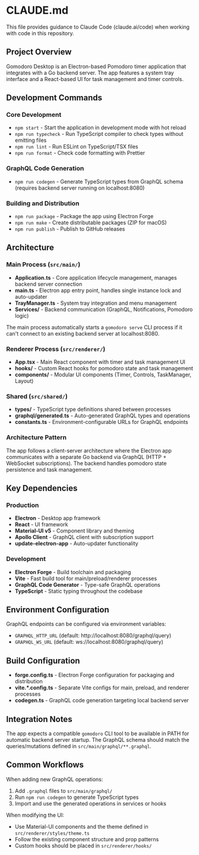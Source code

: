 # CLAUDE.md

This file provides guidance to Claude Code (claude.ai/code) when working with code in this repository.

## Project Overview

Gomodoro Desktop is an Electron-based Pomodoro timer application that integrates with a Go backend server. The app features a system tray interface and a React-based UI for task management and timer controls.

## Development Commands

### Core Development
- `npm start` - Start the application in development mode with hot reload
- `npm run typecheck` - Run TypeScript compiler to check types without emitting files
- `npm run lint` - Run ESLint on TypeScript/TSX files
- `npm run format` - Check code formatting with Prettier

### GraphQL Code Generation  
- `npm run codegen` - Generate TypeScript types from GraphQL schema (requires backend server running on localhost:8080)

### Building and Distribution
- `npm run package` - Package the app using Electron Forge
- `npm run make` - Create distributable packages (ZIP for macOS)
- `npm run publish` - Publish to GitHub releases

## Architecture

### Main Process (`src/main/`)
- **Application.ts** - Core application lifecycle management, manages backend server connection
- **main.ts** - Electron app entry point, handles single instance lock and auto-updater
- **TrayManager.ts** - System tray integration and menu management  
- **Services/** - Backend communication (GraphQL, Notifications, Pomodoro logic)

The main process automatically starts a `gomodoro serve` CLI process if it can't connect to an existing backend server at localhost:8080.

### Renderer Process (`src/renderer/`)
- **App.tsx** - Main React component with timer and task management UI
- **hooks/** - Custom React hooks for pomodoro state and task management
- **components/** - Modular UI components (Timer, Controls, TaskManager, Layout)

### Shared (`src/shared/`)
- **types/** - TypeScript type definitions shared between processes
- **graphql/generated.ts** - Auto-generated GraphQL types and operations
- **constants.ts** - Environment-configurable URLs for GraphQL endpoints

### Architecture Pattern
The app follows a client-server architecture where the Electron app communicates with a separate Go backend via GraphQL (HTTP + WebSocket subscriptions). The backend handles pomodoro state persistence and task management.

## Key Dependencies

### Production
- **Electron** - Desktop app framework
- **React** - UI framework  
- **Material-UI v5** - Component library and theming
- **Apollo Client** - GraphQL client with subscription support
- **update-electron-app** - Auto-updater functionality

### Development
- **Electron Forge** - Build toolchain and packaging
- **Vite** - Fast build tool for main/preload/renderer processes
- **GraphQL Code Generator** - Type-safe GraphQL operations
- **TypeScript** - Static typing throughout the codebase

## Environment Configuration

GraphQL endpoints can be configured via environment variables:
- `GRAPHQL_HTTP_URL` (default: http://localhost:8080/graphql/query)
- `GRAPHQL_WS_URL` (default: ws://localhost:8080/graphql/query)

## Build Configuration

- **forge.config.ts** - Electron Forge configuration for packaging and distribution
- **vite.*.config.ts** - Separate Vite configs for main, preload, and renderer processes
- **codegen.ts** - GraphQL code generation targeting local backend server

## Integration Notes

The app expects a compatible `gomodoro` CLI tool to be available in PATH for automatic backend server startup. The GraphQL schema should match the queries/mutations defined in `src/main/graphql/**.graphql`.

## Common Workflows

When adding new GraphQL operations:
1. Add `.graphql` files to `src/main/graphql/`  
2. Run `npm run codegen` to generate TypeScript types
3. Import and use the generated operations in services or hooks

When modifying the UI:
- Use Material-UI components and the theme defined in `src/renderer/styles/theme.ts`
- Follow the existing component structure and prop patterns
- Custom hooks should be placed in `src/renderer/hooks/`